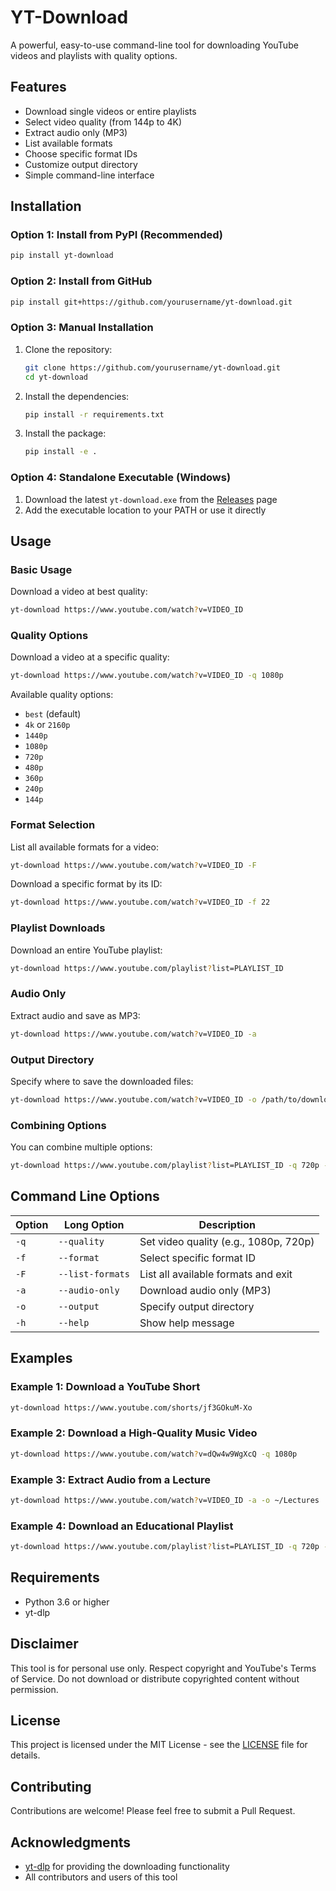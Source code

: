 # YT-Download

A powerful, easy-to-use command-line tool for downloading YouTube videos and playlists with quality options.

## Features

- Download single videos or entire playlists
- Select video quality (from 144p to 4K)
- Extract audio only (MP3)
- List available formats
- Choose specific format IDs
- Customize output directory
- Simple command-line interface

## Installation

### Option 1: Install from PyPI (Recommended)

```bash
pip install yt-download
```

### Option 2: Install from GitHub

```bash
pip install git+https://github.com/yourusername/yt-download.git
```

### Option 3: Manual Installation

1. Clone the repository:

   ```bash
   git clone https://github.com/yourusername/yt-download.git
   cd yt-download
   ```

2. Install the dependencies:

   ```bash
   pip install -r requirements.txt
   ```

3. Install the package:
   ```bash
   pip install -e .
   ```

### Option 4: Standalone Executable (Windows)

1. Download the latest `yt-download.exe` from the [Releases](https://github.com/yourusername/yt-download/releases) page
2. Add the executable location to your PATH or use it directly

## Usage

### Basic Usage

Download a video at best quality:

```bash
yt-download https://www.youtube.com/watch?v=VIDEO_ID
```

### Quality Options

Download a video at a specific quality:

```bash
yt-download https://www.youtube.com/watch?v=VIDEO_ID -q 1080p
```

Available quality options:

- `best` (default)
- `4k` or `2160p`
- `1440p`
- `1080p`
- `720p`
- `480p`
- `360p`
- `240p`
- `144p`

### Format Selection

List all available formats for a video:

```bash
yt-download https://www.youtube.com/watch?v=VIDEO_ID -F
```

Download a specific format by its ID:

```bash
yt-download https://www.youtube.com/watch?v=VIDEO_ID -f 22
```

### Playlist Downloads

Download an entire YouTube playlist:

```bash
yt-download https://www.youtube.com/playlist?list=PLAYLIST_ID
```

### Audio Only

Extract audio and save as MP3:

```bash
yt-download https://www.youtube.com/watch?v=VIDEO_ID -a
```

### Output Directory

Specify where to save the downloaded files:

```bash
yt-download https://www.youtube.com/watch?v=VIDEO_ID -o /path/to/downloads
```

### Combining Options

You can combine multiple options:

```bash
yt-download https://www.youtube.com/playlist?list=PLAYLIST_ID -q 720p -o /path/to/downloads
```

## Command Line Options

| Option | Long Option      | Description                           |
| ------ | ---------------- | ------------------------------------- |
| `-q`   | `--quality`      | Set video quality (e.g., 1080p, 720p) |
| `-f`   | `--format`       | Select specific format ID             |
| `-F`   | `--list-formats` | List all available formats and exit   |
| `-a`   | `--audio-only`   | Download audio only (MP3)             |
| `-o`   | `--output`       | Specify output directory              |
| `-h`   | `--help`         | Show help message                     |

## Examples

### Example 1: Download a YouTube Short

```bash
yt-download https://www.youtube.com/shorts/jf3GOkuM-Xo
```

### Example 2: Download a High-Quality Music Video

```bash
yt-download https://www.youtube.com/watch?v=dQw4w9WgXcQ -q 1080p
```

### Example 3: Extract Audio from a Lecture

```bash
yt-download https://www.youtube.com/watch?v=VIDEO_ID -a -o ~/Lectures
```

### Example 4: Download an Educational Playlist

```bash
yt-download https://www.youtube.com/playlist?list=PLAYLIST_ID -q 720p -o ~/Courses
```

## Requirements

- Python 3.6 or higher
- yt-dlp

## Disclaimer

This tool is for personal use only. Respect copyright and YouTube's Terms of Service. Do not download or distribute copyrighted content without permission.

## License

This project is licensed under the MIT License - see the [LICENSE](LICENSE) file for details.

## Contributing

Contributions are welcome! Please feel free to submit a Pull Request.

## Acknowledgments

- [yt-dlp](https://github.com/yt-dlp/yt-dlp) for providing the downloading functionality
- All contributors and users of this tool
